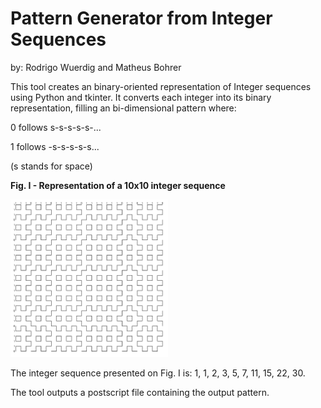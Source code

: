 # Pattern Generator from Integer Sequences
by: Rodrigo Wuerdig and Matheus Bohrer

This tool creates an binary-oriented representation of Integer sequences using Python and tkinter. It converts each integer into its binary representation, filling an bi-dimensional pattern where:

0 follows s-s-s-s-s-...

1 follows -s-s-s-s-s...

(s stands for space)

**Fig. I - Representation of a 10x10 integer sequence**

<img src="10x10_example.png" width="50%" height="50%">

The integer sequence presented on Fig. I is: 1, 1, 2, 3, 5, 7, 11, 15, 22, 30.

The tool outputs a postscript file containing the output pattern.
